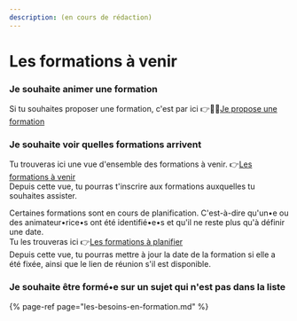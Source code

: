 ```yaml
---
description: (en cours de rédaction)
---
```


# Les formations à venir

### Je souhaite animer une formation

Si tu souhaites proposer une formation, c'est par ici 👉🧑‍🏫[Je propose une formation](https://airtable.com/shr3sH68gDOjFaLT7)

### Je souhaite voir quelles formations arrivent 

Tu trouveras ici une vue d'ensemble des formations à venir. 👉[Les formations à venir](https://airtable.com/shrjchWYvVihQzic6)  
Depuis cette vue, tu pourras t'inscrire aux formations auxquelles tu souhaites assister. 

Certaines formations sont en cours de planification. C'est-à-dire qu'un•e ou des animateur•rice•s ont été identifié•e•s et qu'il ne reste plus qu'à définir une date.   
Tu les trouveras ici  👉[Les formations à planifier](https://airtable.com/shrdwApRF2Z8TQUNB)  
Depuis cette vue, tu pourras mettre à jour la date de la formation si elle a été fixée, ainsi que le lien de réunion s'il est disponible. 

### Je souhaite être formé•e sur un sujet qui n'est pas dans la liste

{% page-ref page="les-besoins-en-formation.md" %}

